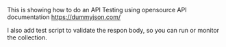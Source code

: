 This is showing how to do an API Testing using opensource API documentation https://dummyjson.com/

I also add test script to validate the respon body, so you can run or monitor the collection.
